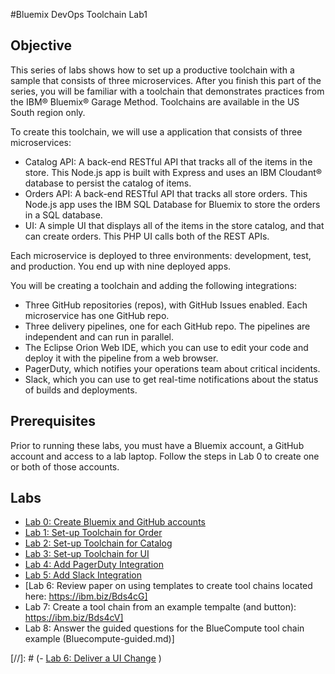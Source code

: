 #Bluemix DevOps Toolchain Lab1

## Objective
This series of labs shows how to set up a productive toolchain with a sample that consists of three microservices. After you finish this part of the series, you will be familiar with a toolchain that demonstrates practices from the IBM® Bluemix® Garage Method. Toolchains are available in the US South region only.

To create this toolchain, we will use a application that consists of three microservices:

- Catalog API: A back-end RESTful API that tracks all of the items in the store. This Node.js app is built with Express and uses an IBM Cloudant® database to persist the catalog of items.
- Orders API: A back-end RESTful API that tracks all store orders. This Node.js app uses the IBM SQL Database for Bluemix to store the orders in a SQL database.
- UI: A simple UI that displays all of the items in the store catalog, and that can create orders. This PHP UI calls both of the REST APIs.

Each microservice is deployed to three environments: development, test, and production. You end up with nine deployed apps.

You will be creating a toolchain and adding the following integrations:
- Three GitHub repositories (repos), with GitHub Issues enabled. Each microservice has one GitHub repo.
- Three delivery pipelines, one for each GitHub repo. The pipelines are independent and can run in parallel.
- The Eclipse Orion Web IDE, which you can use to edit your code and deploy it with the pipeline from a web browser.
- PagerDuty, which notifies your operations team about critical incidents.
- Slack, which you can use to get real-time notifications about the status of builds and deployments.

## Prerequisites
Prior to running these labs, you must have a Bluemix account, a GitHub account and access to a lab laptop.  Follow the steps in Lab 0 to create one or both of those accounts.

## Labs
- [Lab 0: Create Bluemix and GitHub accounts](Lab-0-Pre-reqs.md)
- [Lab 1: Set-up Toolchain for Order](Lab-1-Order-Pipeline.md)
- [Lab 2: Set-up Toolchain for Catalog](Lab-2-Catalog-Pipeline.md)
- [Lab 3: Set-up Toolchain for UI](Lab-3-UI-Pipeline.md)
- [Lab 4: Add PagerDuty Integration](Lab-4-PagerDuty.md)
- [Lab 5: Add Slack Integration](Lab-5-Slack.md)
- [Lab 6: Review paper on using templates to create tool chains located here: https://ibm.biz/Bds4cG]
- Lab 7: Create a tool chain from an example tempalte (and button): https://ibm.biz/Bds4cV]
- Lab 8: Answer the guided questions for the BlueCompute tool chain example (Bluecompute-guided.md)]

[//]: # (- [Lab 6: Deliver a UI Change](#lab-7-Deliver-a-UI-Change) )
